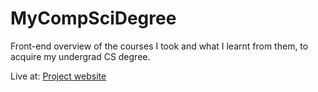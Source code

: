 # MyCompSciDegree
Front-end overview of the courses I took and what I learnt from them, to acquire my undergrad CS degree.

Live at: [Project website](https://r0ndel.io/MyCompSciDegree/#/)